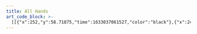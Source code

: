 ```yaml
---
title: All Hands
art_code_block: >-
  [[{"x":252,"y":58.71875,"time":1633037061527,"color":"black"},{"x":247,"y":68.71875,"time":1633037061813,"color":"black"},{"x":242,"y":74.71875,"time":1633037061850,"color":"black"},{"x":235,"y":86.71875,"time":1633037061910,"color":"black"},{"x":230,"y":95.71875,"time":1633037061955,"color":"black"},{"x":226,"y":100.71875,"time":1633037061972,"color":"black"},{"x":222,"y":106.71875,"time":1633037062005,"color":"black"},{"x":217,"y":112.71875,"time":1633037062039,"color":"black"},{"x":214,"y":116.71875,"time":1633037062072,"color":"black"},{"x":211,"y":120.71875,"time":1633037062105,"color":"black"},{"x":207,"y":125.71875,"time":1633037062158,"color":"black"},{"x":204,"y":129.71875,"time":1633037062196,"color":"black"},{"x":201,"y":133.71875,"time":1633037062247,"color":"black"},{"x":197,"y":138.71875,"time":1633037062298,"color":"black"},{"x":195,"y":143.71875,"time":1633037062350,"color":"black"},{"x":191,"y":148.71875,"time":1633037062448,"color":"black"},{"x":188,"y":153.71875,"time":1633037062514,"color":"black"},{"x":184,"y":158.71875,"time":1633037062581,"color":"black"},{"x":181,"y":162.71875,"time":1633037062614,"color":"black"},{"x":176,"y":168.71875,"time":1633037062665,"color":"black"},{"x":173,"y":172.71875,"time":1633037062682,"color":"black"},{"x":169,"y":176.71875,"time":1633037062705,"color":"black"},{"x":166,"y":181.71875,"time":1633037062738,"color":"black"},{"x":163,"y":185.71875,"time":1633037062755,"color":"black"},{"x":159,"y":190.71875,"time":1633037062788,"color":"black"},{"x":155,"y":195.71875,"time":1633037062839,"color":"black"},{"x":151,"y":198.71875,"time":1633037062905,"color":"black"},{"x":147,"y":201.71875,"time":1633037062988,"color":"black"},{"x":143,"y":205.71875,"time":1633037063189,"color":"black"},{"x":140,"y":209.71875,"time":1633037063538,"color":"black"},{"x":145,"y":209.71875,"time":1633037063855,"color":"black"},{"x":151,"y":207.71875,"time":1633037063933,"color":"black"},{"x":156,"y":205.71875,"time":1633037064016,"color":"black"},{"x":161,"y":203.71875,"time":1633037064103,"color":"black"},{"x":167,"y":203.71875,"time":1633037064169,"color":"black"},{"x":172,"y":202.71875,"time":1633037064220,"color":"black"},{"x":177,"y":202.71875,"time":1633037064255,"color":"black"},{"x":182,"y":202.71875,"time":1633037064305,"color":"black"},{"x":187,"y":202.71875,"time":1633037064355,"color":"black"},{"x":177,"y":202.71875,"time":1633037064255,"color":"black"}],[{"x":253,"y":61.71875,"time":1633037065366,"color":"black"},{"x":257,"y":68.71875,"time":1633037065655,"color":"black"},{"x":260,"y":74.71875,"time":1633037065691,"color":"black"},{"x":264,"y":79.71875,"time":1633037065724,"color":"black"},{"x":268,"y":85.71875,"time":1633037065770,"color":"black"},{"x":271,"y":89.71875,"time":1633037065788,"color":"black"},{"x":276,"y":98.71875,"time":1633037065841,"color":"black"},{"x":280,"y":104.71875,"time":1633037065900,"color":"black"},{"x":282,"y":110.71875,"time":1633037065923,"color":"black"},{"x":285,"y":115.71875,"time":1633037065970,"color":"black"},{"x":290,"y":124.71875,"time":1633037066010,"color":"black"},{"x":293,"y":129.71875,"time":1633037066045,"color":"black"},{"x":298,"y":138.71875,"time":1633037066082,"color":"black"},{"x":303,"y":146.71875,"time":1633037066127,"color":"black"},{"x":307,"y":151.71875,"time":1633037066155,"color":"black"},{"x":310,"y":155.71875,"time":1633037066203,"color":"black"},{"x":314,"y":160.71875,"time":1633037066222,"color":"black"},{"x":318,"y":165.71875,"time":1633037066274,"color":"black"},{"x":322,"y":170.71875,"time":1633037066339,"color":"black"},{"x":328,"y":176.71875,"time":1633037066388,"color":"black"},{"x":332,"y":179.71875,"time":1633037066405,"color":"black"},{"x":338,"y":186.71875,"time":1633037066439,"color":"black"},{"x":342,"y":189.71875,"time":1633037066493,"color":"black"},{"x":346,"y":192.71875,"time":1633037066546,"color":"black"},{"x":351,"y":195.71875,"time":1633037066642,"color":"black"},{"x":355,"y":198.71875,"time":1633037066852,"color":"black"},{"x":350,"y":200.71875,"time":1633037067038,"color":"black"},{"x":341,"y":201.71875,"time":1633037067085,"color":"black"},{"x":334,"y":203.71875,"time":1633037067123,"color":"black"},{"x":327,"y":204.71875,"time":1633037067156,"color":"black"},{"x":320,"y":205.71875,"time":1633037067207,"color":"black"},{"x":315,"y":206.71875,"time":1633037067280,"color":"black"},{"x":310,"y":207.71875,"time":1633037067433,"color":"black"},{"x":320,"y":205.71875,"time":1633037067207,"color":"black"}],[{"x":308,"y":207.71875,"time":1633037067761,"color":"black"},{"x":308,"y":212.71875,"time":1633037067973,"color":"black"},{"x":308,"y":217.71875,"time":1633037068006,"color":"black"},{"x":310,"y":224.71875,"time":1633037068065,"color":"black"},{"x":315,"y":232.71875,"time":1633037068105,"color":"black"},{"x":321,"y":243.71875,"time":1633037068188,"color":"black"},{"x":326,"y":249.71875,"time":1633037068229,"color":"black"},{"x":336,"y":260.71875,"time":1633037068288,"color":"black"},{"x":343,"y":267.71875,"time":1633037068329,"color":"black"},{"x":348,"y":271.71875,"time":1633037068358,"color":"black"},{"x":355,"y":277.71875,"time":1633037068417,"color":"black"},{"x":365,"y":283.71875,"time":1633037068473,"color":"black"},{"x":373,"y":287.71875,"time":1633037068529,"color":"black"},{"x":380,"y":291.71875,"time":1633037068579,"color":"black"},{"x":388,"y":295.71875,"time":1633037068646,"color":"black"},{"x":395,"y":298.71875,"time":1633037068679,"color":"black"},{"x":401,"y":301.71875,"time":1633037068731,"color":"black"},{"x":406,"y":304.71875,"time":1633037068823,"color":"black"},{"x":395,"y":298.71875,"time":1633037068679,"color":"black"}],[{"x":182,"y":200.71875,"time":1633037070084,"color":"black"},{"x":182,"y":206.71875,"time":1633037070272,"color":"black"},{"x":182,"y":211.71875,"time":1633037070304,"color":"black"},{"x":182,"y":217.71875,"time":1633037070348,"color":"black"},{"x":181,"y":223.71875,"time":1633037070392,"color":"black"},{"x":179,"y":229.71875,"time":1633037070430,"color":"black"},{"x":175,"y":237.71875,"time":1633037070462,"color":"black"},{"x":171,"y":244.71875,"time":1633037070505,"color":"black"},{"x":168,"y":249.71875,"time":1633037070545,"color":"black"},{"x":160,"y":259.71875,"time":1633037070604,"color":"black"},{"x":157,"y":263.71875,"time":1633037070622,"color":"black"},{"x":153,"y":268.71875,"time":1633037070648,"color":"black"},{"x":148,"y":274.71875,"time":1633037070686,"color":"black"},{"x":141,"y":281.71875,"time":1633037070710,"color":"black"},{"x":135,"y":287.71875,"time":1633037070739,"color":"black"},{"x":131,"y":292.71875,"time":1633037070765,"color":"black"},{"x":126,"y":298.71875,"time":1633037070795,"color":"black"},{"x":121,"y":302.71875,"time":1633037070822,"color":"black"},{"x":115,"y":305.71875,"time":1633037070882,"color":"black"},{"x":120,"y":307.71875,"time":1633037071105,"color":"black"},{"x":126,"y":306.71875,"time":1633037071158,"color":"black"},{"x":138,"y":306.71875,"time":1633037071206,"color":"black"},{"x":149,"y":306.71875,"time":1633037071247,"color":"black"},{"x":161,"y":308.71875,"time":1633037071301,"color":"black"},{"x":166,"y":309.71875,"time":1633037071317,"color":"black"},{"x":172,"y":311.71875,"time":1633037071348,"color":"black"},{"x":178,"y":313.71875,"time":1633037071404,"color":"black"},{"x":166,"y":309.71875,"time":1633037071317,"color":"black"}],[{"x":178,"y":312.71875,"time":1633037072195,"color":"black"},{"x":178,"y":321.71875,"time":1633037072415,"color":"black"},{"x":178,"y":333.71875,"time":1633037072450,"color":"black"},{"x":176,"y":341.71875,"time":1633037072488,"color":"black"},{"x":173,"y":349.71875,"time":1633037072538,"color":"black"},{"x":171,"y":355.71875,"time":1633037072554,"color":"black"},{"x":167,"y":361.71875,"time":1633037072588,"color":"black"},{"x":162,"y":368.71875,"time":1633037072630,"color":"black"},{"x":156,"y":375.71875,"time":1633037072674,"color":"black"},{"x":150,"y":383.71875,"time":1633037072742,"color":"black"},{"x":124,"y":404.71875,"time":1633037072909,"color":"black"},{"x":120,"y":407.71875,"time":1633037072950,"color":"black"},{"x":115,"y":410.71875,"time":1633037073007,"color":"black"},{"x":110,"y":412.71875,"time":1633037073062,"color":"black"},{"x":105,"y":415.71875,"time":1633037073130,"color":"black"},{"x":100,"y":417.71875,"time":1633037073218,"color":"black"},{"x":110,"y":412.71875,"time":1633037073062,"color":"black"}],[{"x":402,"y":307.71875,"time":1633037074397,"color":"black"},{"x":394,"y":307.71875,"time":1633037074540,"color":"black"},{"x":384,"y":307.71875,"time":1633037074585,"color":"black"},{"x":373,"y":307.71875,"time":1633037074638,"color":"black"},{"x":365,"y":307.71875,"time":1633037074685,"color":"black"},{"x":357,"y":307.71875,"time":1633037074725,"color":"black"},{"x":351,"y":308.71875,"time":1633037074769,"color":"black"},{"x":346,"y":309.71875,"time":1633037074837,"color":"black"},{"x":345,"y":314.71875,"time":1633037075121,"color":"black"},{"x":346,"y":321.71875,"time":1633037075204,"color":"black"},{"x":347,"y":326.71875,"time":1633037075247,"color":"black"},{"x":349,"y":331.71875,"time":1633037075290,"color":"black"},{"x":351,"y":338.71875,"time":1633037075354,"color":"black"},{"x":354,"y":346.71875,"time":1633037075399,"color":"black"},{"x":359,"y":354.71875,"time":1633037075450,"color":"black"},{"x":364,"y":361.71875,"time":1633037075503,"color":"black"},{"x":373,"y":371.71875,"time":1633037075551,"color":"black"},{"x":384,"y":379.71875,"time":1633037075607,"color":"black"},{"x":396,"y":386.71875,"time":1633037075664,"color":"black"},{"x":403,"y":389.71875,"time":1633037075703,"color":"black"},{"x":409,"y":391.71875,"time":1633037075751,"color":"black"},{"x":415,"y":392.71875,"time":1633037075821,"color":"black"},{"x":421,"y":392.71875,"time":1633037075915,"color":"black"},{"x":426,"y":392.71875,"time":1633037075971,"color":"black"},{"x":431,"y":392.71875,"time":1633037076050,"color":"black"},{"x":421,"y":392.71875,"time":1633037075915,"color":"black"}],[{"x":109,"y":417.71875,"time":1633037077184,"color":"black"},{"x":116,"y":417.71875,"time":1633037077390,"color":"black"},{"x":130,"y":417.71875,"time":1633037077438,"color":"black"},{"x":135,"y":417.71875,"time":1633037077454,"color":"black"},{"x":142,"y":417.71875,"time":1633037077490,"color":"black"},{"x":151,"y":417.71875,"time":1633037077546,"color":"black"},{"x":158,"y":417.71875,"time":1633037077593,"color":"black"},{"x":164,"y":417.71875,"time":1633037077656,"color":"black"},{"x":170,"y":417.71875,"time":1633037077709,"color":"black"},{"x":177,"y":417.71875,"time":1633037077757,"color":"black"},{"x":183,"y":417.71875,"time":1633037077810,"color":"black"},{"x":188,"y":417.71875,"time":1633037077894,"color":"black"},{"x":193,"y":417.71875,"time":1633037077988,"color":"black"},{"x":201,"y":417.71875,"time":1633037078040,"color":"black"},{"x":209,"y":416.71875,"time":1633037078094,"color":"black"},{"x":220,"y":415.71875,"time":1633037078142,"color":"black"},{"x":238,"y":414.71875,"time":1633037078191,"color":"black"},{"x":261,"y":414.71875,"time":1633037078244,"color":"black"},{"x":283,"y":414.71875,"time":1633037078293,"color":"black"},{"x":305,"y":414.71875,"time":1633037078343,"color":"black"},{"x":326,"y":414.71875,"time":1633037078394,"color":"black"},{"x":346,"y":414.71875,"time":1633037078442,"color":"black"},{"x":354,"y":414.71875,"time":1633037078472,"color":"black"},{"x":372,"y":413.71875,"time":1633037078514,"color":"black"},{"x":377,"y":413.71875,"time":1633037078552,"color":"black"},{"x":386,"y":412.71875,"time":1633037078611,"color":"black"},{"x":395,"y":412.71875,"time":1633037078675,"color":"black"},{"x":403,"y":411.71875,"time":1633037078739,"color":"black"},{"x":408,"y":411.71875,"time":1633037078755,"color":"black"},{"x":415,"y":411.71875,"time":1633037078797,"color":"black"},{"x":421,"y":410.71875,"time":1633037078841,"color":"black"},{"x":426,"y":410.71875,"time":1633037078892,"color":"black"},{"x":433,"y":409.71875,"time":1633037079001,"color":"black"},{"x":421,"y":410.71875,"time":1633037078841,"color":"black"}],[{"x":226,"y":420.71875,"time":1633037079904,"color":"black"},{"x":226,"y":427.71875,"time":1633037080088,"color":"black"},{"x":226,"y":437.71875,"time":1633037080146,"color":"black"},{"x":226,"y":444.71875,"time":1633037080196,"color":"black"},{"x":226,"y":450.71875,"time":1633037080244,"color":"black"},{"x":226,"y":456.71875,"time":1633037080308,"color":"black"},{"x":226,"y":461.71875,"time":1633037080391,"color":"black"},{"x":229,"y":465.71875,"time":1633037080571,"color":"black"},{"x":235,"y":464.71875,"time":1633037080588,"color":"black"},{"x":244,"y":463.71875,"time":1633037080628,"color":"black"},{"x":255,"y":461.71875,"time":1633037080679,"color":"black"},{"x":266,"y":460.71875,"time":1633037080733,"color":"black"},{"x":279,"y":459.71875,"time":1633037080805,"color":"black"},{"x":286,"y":459.71875,"time":1633037080871,"color":"black"},{"x":290,"y":456.71875,"time":1633037081037,"color":"black"},{"x":289,"y":449.71875,"time":1633037081094,"color":"black"},{"x":288,"y":442.71875,"time":1633037081146,"color":"black"},{"x":288,"y":435.71875,"time":1633037081195,"color":"black"},{"x":287,"y":425.71875,"time":1633037081258,"color":"black"},{"x":287,"y":419.71875,"time":1633037081311,"color":"black"},{"x":287,"y":414.71875,"time":1633037081393,"color":"black"},{"x":287,"y":425.71875,"time":1633037081258,"color":"black"}]]
---
```



